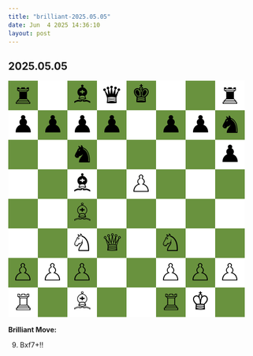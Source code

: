 ```yaml
---
title: "brilliant-2025.05.05"
date: Jun  4 2025 14:36:10
layout: post
---
```


## 2025.05.05

![](/images/brilliant-2025.05.05.png)

**Brilliant Move:**

9. Bxf7+!!

